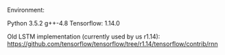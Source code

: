 Environment:

Python 3.5.2
g++-4.8
Tensorflow: 1.14.0


Old LSTM implementation (currently used by us r1.14):
https://github.com/tensorflow/tensorflow/tree/r1.14/tensorflow/contrib/rnn